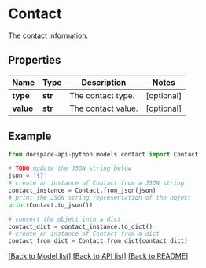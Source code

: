# Contact
The contact information.

## Properties

Name | Type | Description | Notes
------------ | ------------- | ------------- | -------------
**type** | **str** | The contact type. | [optional] 
**value** | **str** | The contact value. | [optional] 

## Example

```python
from docspace-api-python.models.contact import Contact

# TODO update the JSON string below
json = "{}"
# create an instance of Contact from a JSON string
contact_instance = Contact.from_json(json)
# print the JSON string representation of the object
print(Contact.to_json())

# convert the object into a dict
contact_dict = contact_instance.to_dict()
# create an instance of Contact from a dict
contact_from_dict = Contact.from_dict(contact_dict)
```
[[Back to Model list]](../README.md#documentation-for-models) [[Back to API list]](../README.md#documentation-for-api-endpoints) [[Back to README]](../README.md)


